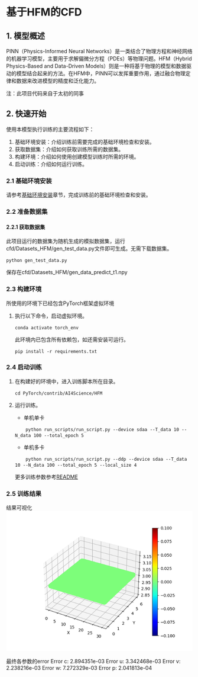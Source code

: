 
# 基于HFM的CFD

## 1. 模型概述
PINN（Physics-Informed Neural Networks）是一类结合了物理方程和神经网络的机器学习模型，主要用于求解偏微分方程（PDEs）等物理问题。HFM（Hybrid Physics-Based and Data-Driven Models）则是一种将基于物理的模型和数据驱动的模型结合起来的方法。在HFM中，PINN可以发挥重要作用，通过融合物理定律和数据来改进模型的精度和泛化能力。

注：此项目代码来自于太初的同事

## 2. 快速开始
使用本模型执行训练的主要流程如下：
1. 基础环境安装：介绍训练前需要完成的基础环境检查和安装。
2. 获取数据集：介绍如何获取训练所需的数据集。
3. 构建环境：介绍如何使用创建模型训练时所需的环境。
4. 启动训练：介绍如何运行训练。

### 2.1 基础环境安装

请参考[基础环境安装](../../../doc/Environment.md)章节，完成训练前的基础环境检查和安装。

### 2.2 准备数据集
#### 2.2.1 获取数据集

此项目运行的数据集为随机生成的模拟数据集，运行cfd/Datasets_HFM/gen_test_data.py文件即可生成。无需下载数据集。
```
python gen_test_data.py
```
保存在cfd/Datasets_HFM/gen_data_predict_t1.npy


### 2.3 构建环境

所使用的环境下已经包含PyTorch框架虚拟环境
1. 执行以下命令，启动虚拟环境。
    ```
    conda activate torch_env
    ```
    此环境内已包含所有依赖包，如还需安装可运行。
    ```
    pip install -r requirements.txt
    ```

### 2.4 启动训练
1. 在构建好的环境中，进入训练脚本所在目录。
    ```
    cd PyTorch/contrib/AI4Science/HFM
    ```

2. 运行训练。
    - 单机单卡
    ```
        python run_scripts/run_script.py --device sdaa --T_data 10 --N_data 100 --total_epoch 5
    ```
    - 单机多卡
    ```
        python run_scripts/run_script.py --ddp --device sdaa --T_data 10 --N_data 100 --total_epoch 5 --local_size 4
    ```

    更多训练参数参考[README](run_scripts/README.md)

### 2.5 训练结果

结果可视化
![c](Results/draw/gen_data_predict_t1_res_rey100_test_3d_c.png)

最终各参数的error
Error c: 2.894351e-03
Error u: 3.342468e-03
Error v: 2.238216e-03
Error w: 7.272329e-03
Error p: 2.041813e-04